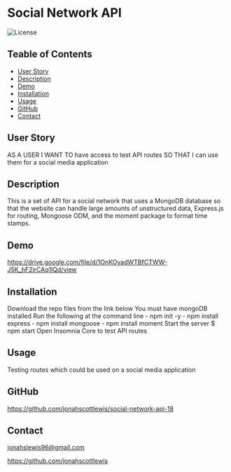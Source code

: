 # Social Network API

![License](https://img.shields.io/static/v1?label=License&message=MIT&color=GREEN)

## Teable of Contents

* [User Story](#user-story)
* [Description](#description)
* [Demo](#demo)
* [Installation](#installation)
* [Usage](#usage)
* [GitHub](#github-url)
* [Contact](#contact)

## User Story

AS A USER 
I WANT TO have access to test API routes 
SO THAT I can use them for a social media application

## Description

This is a set of API for a social network that uses a MongoDB database so that the website can handle large amounts of unstructured data, Express.js for routing, Mongoose ODM, and the moment package to format time stamps.

## Demo

https://drive.google.com/file/d/1OnKOyadWTBfCTWW-J5K_hF2irCAq1lQd/view

## Installation

Download the repo files from the link below
You must have mongoDB installed
Run the following at the command line
    - npm init -y
    - npm install express
    - npm install mongoose
    - npm install moment
Start the server
    $ npm start
Open Insomnia Core to test API routes

## Usage

Testing routes which could be used on a social media application

## GitHub

https://github.com/jonahscottlewis/social-network-api-18

## Contact

jonahslewis96@gmail.com

https://github.com/jonahscottlewis